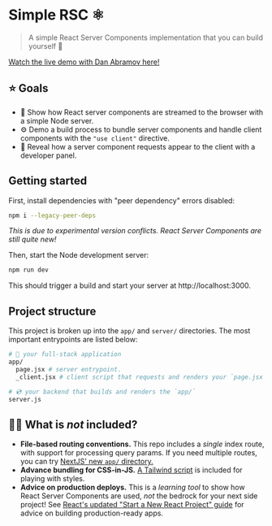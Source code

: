 # Simple RSC ⚛️

> A simple React Server Components implementation that you can build yourself 🙌

[Watch the live demo with Dan Abramov here!](https://www.youtube.com/watch?v=Fctw7WjmxpU)

## ⭐️ Goals

- 🌊 Show how React server components are streamed to the browser with a simple Node server.
- ⚙️ Demo a build process to bundle server components and handle client components with the `"use client"` directive.
- 📝 Reveal how a server component requests appear to the client with a developer panel.

## Getting started

First, install dependencies with "peer dependency" errors disabled:

```bash
npm i --legacy-peer-deps
```

_This is due to experimental version conflicts. React Server Components are still quite new!_

Then, start the Node development server:

```bash
npm run dev
```

This should trigger a build and start your server at http://localhost:3000.

## Project structure

This project is broken up into the `app/` and `server/` directories. The most important entrypoints are listed below:

```sh
# 🥞 your full-stack application
app/ 
  page.jsx # server entrypoint.
  _client.jsx # client script that requests and renders your `page.jsx`.

# 💿 your backend that builds and renders the `app/`
server.js
```

## 🙋‍♀️ What is _not_ included?

- **File-based routing conventions.** This repo includes a _single_ index route, with support for processing query params. If you need multiple routes, you can try [NextJS' new `app/` directory.](https://beta.nextjs.org/docs/routing/defining-routes)
- **Advance bundling for CSS-in-JS.** [A Tailwind script](https://tailwindcss.com/docs/installation/play-cdn) is included for playing with styles.
- **Advice on production deploys.** This is a _learning tool_ to show how React Server Components are used, _not_ the bedrock for your next side project! See [React's updated "Start a New React Project" guide](https://react.dev/learn/start-a-new-react-project) for advice on building production-ready apps.
